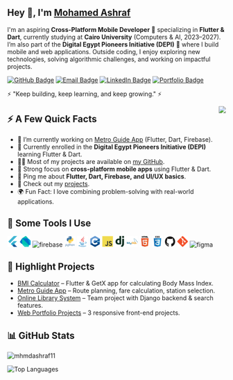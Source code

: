 <h2>Hey 👋, I'm <a href="https://www.linkedin.com/in/mohamed-ashraf-b95259304/">Mohamed Ashraf</a></h2>
<p>I'm an aspiring <strong>Cross-Platform Mobile Developer</strong> 🎯 specializing in <strong>Flutter & Dart</strong>, currently studying at <strong>Cairo University</strong> (Computers & AI, 2023–2027).  
I’m also part of the <strong>Digital Egypt Pioneers Initiative (DEPI)</strong> 🚀 where I build mobile and web applications.  
Outside coding, I enjoy exploring new technologies, solving algorithmic challenges, and working on impactful projects.</p>

<p>
<a href="https://github.com/mhmdashraf11"><img src="https://img.shields.io/badge/-mhmdashraf11-181717?style=flat-square&logo=github&logoColor=white&link=https://github.com/mhmdashraf11" alt="GitHub Badge"></a> 
<a href="mailto:mohamed4ashraf2019@gmail.com"><img src="https://img.shields.io/badge/-Email-D14836?style=flat-square&logo=Gmail&logoColor=white&link=mailto:mohamed4ashraf2019@gmail.com" alt="Email Badge"></a> 
<a href="https://www.linkedin.com/in/mohamed-ashraf-b95259304/"><img src="https://img.shields.io/badge/-LinkedIn-0077B5?style=flat-square&logo=LinkedIn&logoColor=white&link=https://www.linkedin.com/in/mohamed-ashraf-b95259304/" alt="LinkedIn Badge"></a> 
  <a href="https://gamma.app/docs/Mohamed-Ashraf-Building-the-Future-of-Mobile-yfejrdckgxlwl5c?mode=doc"><img src="https://img.shields.io/badge/-Portfolio-00B8D9?style=flat-square&logo=read-the-docs&logoColor=white&link=https://gamma.app/docs/Mohamed-Ashraf-Building-the-Future-of-Mobile-yfejrdckgxlwl5c?mode=doc" alt="Portfolio Badge"></a>
</p>



<p>⚡ "Keep building, keep learning, and keep growing." ⚡</p>

<img align="right" src="https://media1.giphy.com/media/13HgwGsXF0aiGY/giphy.gif" style="max-width: 350px; height: auto;" />

<h2>⚡️ A Few Quick Facts</h2>
<ul>
<li>🔭 I’m currently working on <a href="https://github.com/mhmdashraf11/Metro-Guide-App">Metro Guide App</a> (Flutter, Dart, Firebase).</li>
<li>🧐 Currently enrolled in the <strong>Digital Egypt Pioneers Initiative (DEPI)</strong> learning Flutter & Dart.</li>
<li>👨‍💻 Most of my projects are available on <a href="https://github.com/mhmdashraf11">my GitHub</a>.</li>
<li>📱 Strong focus on <strong>cross-platform mobile apps</strong> using Flutter & Dart.</li>
<li>💬 Ping me about <strong>Flutter, Dart, Firebase, and UI/UX basics</strong>.</li>
<li>📙 Check out my <a href="https://github.com/mhmdashraf11?tab=repositories">projects</a>.</li>
<li>🌍 Fun Fact: I love combining problem-solving with real-world applications.</li>
</ul>

<h2>🚀 Some Tools I Use</h2>
<p align="left">
<img src="https://raw.githubusercontent.com/devicons/devicon/master/icons/flutter/flutter-original.svg" alt="flutter" width="25" height="25" />
<img src="https://raw.githubusercontent.com/devicons/devicon/master/icons/dart/dart-original.svg" alt="dart" width="25" height="25" />
<img src="https://www.vectorlogo.zone/logos/firebase/firebase-icon.svg" alt="firebase" width="25" height="25" />
<img src="https://raw.githubusercontent.com/devicons/devicon/master/icons/python/python-original-wordmark.svg" alt="python" width="25" height="25" />
<img src="https://raw.githubusercontent.com/devicons/devicon/master/icons/java/java-original.svg" alt="java" width="25" height="25" />
<img src="https://raw.githubusercontent.com/devicons/devicon/master/icons/cplusplus/cplusplus-original.svg" alt="c++" width="25" height="25" />
<img src="https://raw.githubusercontent.com/devicons/devicon/master/icons/javascript/javascript-original.svg" alt="javascript" width="25" height="25" />
<img src="https://raw.githubusercontent.com/devicons/devicon/master/icons/django/django-plain.svg" alt="django" width="25" height="25" />
<img src="https://raw.githubusercontent.com/devicons/devicon/master/icons/mysql/mysql-original-wordmark.svg" alt="mysql" width="25" height="25" />
<img src="https://raw.githubusercontent.com/devicons/devicon/master/icons/html5/html5-original-wordmark.svg" alt="html5" width="25" height="25" />
<img src="https://raw.githubusercontent.com/devicons/devicon/master/icons/css3/css3-original-wordmark.svg" alt="css3" width="25" height="25" />
<img src="https://raw.githubusercontent.com/devicons/devicon/master/icons/github/github-original.svg" alt="github" width="25" height="25" />
<img src="https://raw.githubusercontent.com/devicons/devicon/master/icons/git/git-original.svg" alt="git" width="25" height="25" />
<img src="https://www.vectorlogo.zone/logos/figma/figma-icon.svg" alt="figma" width="25" height="25" />
</p>

<h2>📌 Highlight Projects</h2>
<ul>
  <li><a href="https://github.com/mhmdashraf11/BMI">BMI Calculator</a> – Flutter & GetX app for calculating Body Mass Index.</li>
  <li><a href="https://github.com/mhmdashraf11/Metro-Guide-App">Metro Guide App</a> – Route planning, fare calculation, station selection.</li>
  <li><a href="https://github.com/mhmdashraf11/Online-Library-System">Online Library System</a> – Team project with Django backend & search features.</li>
  <li><a href="https://github.com/mhmdashraf11/Web-Portfolio-Projects">Web Portfolio Projects</a> – 3 responsive front-end projects.</li>
</ul>

<h2>📊 GitHub Stats</h2>
<p>
<img src="https://github-readme-stats.vercel.app/api?username=mhmdashraf11&show_icons=true&count_private=true&theme=react" alt="mhmdashraf11" />
</p>
<p>
<img src="https://github-readme-stats.vercel.app/api/top-langs/?username=mhmdashraf11&layout=compact&theme=react" alt="Top Languages" />
</p>
